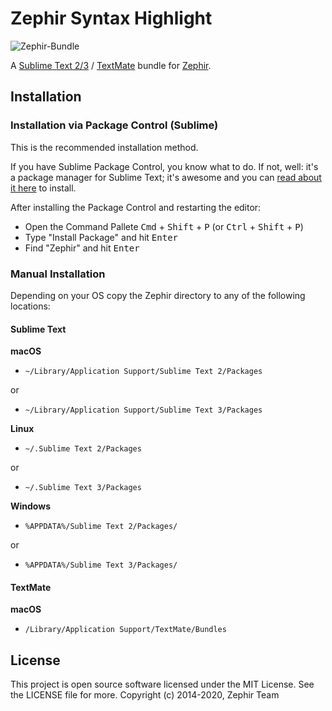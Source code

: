# Zephir Syntax Highlight

![Zephir-Bundle](https://cloud.githubusercontent.com/assets/1256298/25757879/fea213e8-31d4-11e7-8821-38c1009e07bc.png)

A [Sublime Text 2/3](http://www.sublimetext.com/) / [TextMate](http://macromates.com/) bundle for
[Zephir](http://zephir-lang.com).

## Installation

### Installation via Package Control (Sublime)

This is the recommended installation method.

If you have Sublime Package Control, you know what to do. If not, well: it's a package manager for Sublime Text;
it's awesome and you can [read about it here](http://wbond.net/sublime_packages/package_control) to install.

After installing the Package Control and restarting the editor:

* Open the Command Pallete <kbd>Cmd</kbd> + <kbd>Shift</kbd> + <kbd>P</kbd>
  (or <kbd>Ctrl</kbd> + <kbd>Shift</kbd> + <kbd>P</kbd>)
* Type "Install Package" and hit <kbd>Enter</kbd>
* Find "Zephir" and hit <kbd>Enter</kbd>


### Manual Installation

Depending on your OS copy the Zephir directory to any of the following locations:

#### Sublime Text

**macOS**

* `~/Library/Application Support/Sublime Text 2/Packages`

or

* `~/Library/Application Support/Sublime Text 3/Packages`

**Linux**

* `~/.Sublime Text 2/Packages`

or

* `~/.Sublime Text 3/Packages`

**Windows**

* `%APPDATA%/Sublime Text 2/Packages/`

or

* `%APPDATA%/Sublime Text 3/Packages/`

#### TextMate

**macOS**

* `/Library/Application Support/TextMate/Bundles`

## License

This project is open source software licensed under the MIT License. See the LICENSE file for more.
Copyright (c) 2014-2020, Zephir Team
